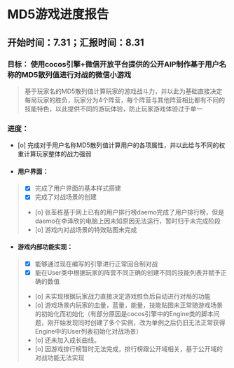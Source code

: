 # MD5游戏进度报告

## 开始时间：7.31；汇报时间：8.31
### **目标**： 使用cocos引擎+微信开放平台提供的公开AIP制作基于用户名称的MD5散列值进行对战的微信小游戏

> 基于玩家名的MD5散列值计算玩家的游戏战斗力，并以此为基础直接决定每局玩家的胜负，玩家分为4个阵营，每个阵营与其他阵营相比都有不同的技能特色，以此提供不同的游玩体验，防止玩家游戏体验过于单一

### **进度：**

- [o] 完成对于用户名称MD5散列值计算用户的各项属性，并以此给与不同的权重计算玩家整体的战力强弱
- #### 用户界面：
> - [x] 完成了用户界面的基本样式搭建
> - [x] 完成了对战场景的创建
> - [o] 张荃栋基于网上已有的用户排行榜daemo完成了用户排行榜，但是daemo在李泽欣的电脑上因未知原因无法运行，暂时归于未完成阶段
> - [o] 游戏内对战场景的特效贴图未完成

- #### 游戏内部功能实现：
> - [x] 能够通过现在编写的引擎进行正常回合制对战
> - [x] 能在User类中根据玩家的阵营不同正确的创建不同的技能列表并赋予正确的数值 
> - [o] 未实现根据玩家战力直接决定游戏胜负后自动进行对局的功能
> - [o] 游戏场景内玩家的血量，蓝量，能量，技能贴图未正常随游戏场景的初始化而初始化（有部分原因是cocos引擎中的Engine类的脚本问题，刚开始发现同时创建了多个实例，改为单例之后仍旧无法正常获得Engine中的User列表初始化对战场景）
> - [o] 还未加入成长曲线。
> - [o] 因游戏排行榜暂时无法完成，排行榜跟公开域相关，基于公开域的对战功能无法实现